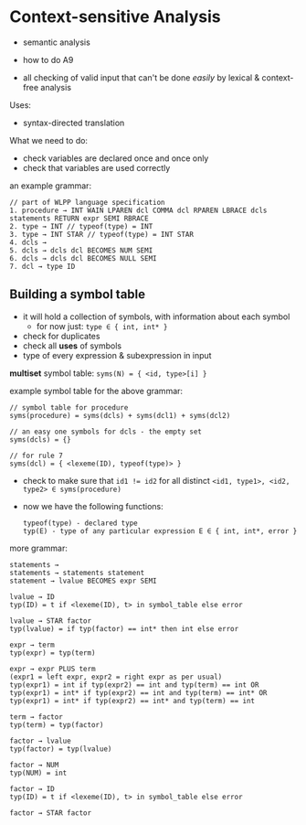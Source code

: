 # Context-sensitive Analysis

- semantic analysis
- how to do A9

- all checking of valid input that can't be done _easily_ by lexical & context-free analysis

Uses:

- syntax-directed translation

What we need to do:

- check variables are declared once and once only
- check that variables are used correctly

an example grammar:

```
// part of WLPP language specification
1. procedure → INT WAIN LPAREN dcl COMMA dcl RPAREN LBRACE dcls statements RETURN expr SEMI RBRACE 
2. type → INT // typeof(type) = INT
3. type → INT STAR // typeof(type) = INT STAR
4. dcls → 
5. dcls → dcls dcl BECOMES NUM SEMI
6. dcls → dcls dcl BECOMES NULL SEMI
7. dcl → type ID
```

## Building a symbol table
- it will hold a collection of symbols, with information about each symbol
  - for now just: `type ∈ { int, int* }`
- check for duplicates
- check all __uses__ of symbols
- type of every expression & subexpression in input

__multiset__ symbol table: `syms(N) = { <id, type>[i] }`

example symbol table for the above grammar:

```
// symbol table for procedure
syms(procedure) = syms(dcls) + syms(dcl1) + syms(dcl2)

// an easy one symbols for dcls - the empty set
syms(dcls) = {}

// for rule 7
syms(dcl) = { <lexeme(ID), typeof(type)> }
```

- check to make sure that `id1 != id2` for all distinct `<id1, type1>, <id2, type2> ∈ syms(procedure)`
- now we have the following functions:
  
  ```
  typeof(type) - declared type
  typ(E) - type of any particular expression E ∈ { int, int*, error }
  ```

more grammar:

```
statements →
statements → statements statement  
statement → lvalue BECOMES expr SEMI

lvalue → ID
typ(ID) = t if <lexeme(ID), t> in symbol_table else error

lvalue → STAR factor
typ(lvalue) = if typ(factor) == int* then int else error

expr → term
typ(expr) = typ(term)

expr → expr PLUS term
(expr1 = left expr, expr2 = right expr as per usual)
typ(expr1) = int if typ(expr2) == int and typ(term) == int OR
typ(expr1) = int* if typ(expr2) == int and typ(term) == int* OR
typ(expr1) = int* if typ(expr2) == int* and typ(term) == int

term → factor
typ(term) = typ(factor)

factor → lvalue
typ(factor) = typ(lvalue)

factor → NUM
typ(NUM) = int

factor → ID
typ(ID) = t if <lexeme(ID), t> in symbol_table else error

factor → STAR factor
```